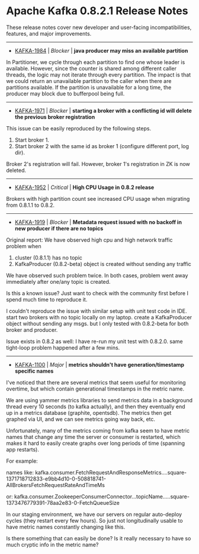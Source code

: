 
<!---
# Licensed to the Apache Software Foundation (ASF) under one
# or more contributor license agreements.  See the NOTICE file
# distributed with this work for additional information
# regarding copyright ownership.  The ASF licenses this file
# to you under the Apache License, Version 2.0 (the
# "License"); you may not use this file except in compliance
# with the License.  You may obtain a copy of the License at
#
#     http://www.apache.org/licenses/LICENSE-2.0
#
# Unless required by applicable law or agreed to in writing, software
# distributed under the License is distributed on an "AS IS" BASIS,
# WITHOUT WARRANTIES OR CONDITIONS OF ANY KIND, either express or implied.
# See the License for the specific language governing permissions and
# limitations under the License.
-->
# Apache Kafka  0.8.2.1 Release Notes

These release notes cover new developer and user-facing incompatibilities, features, and major improvements.


---

* [KAFKA-1984](https://issues.apache.org/jira/browse/KAFKA-1984) | *Blocker* | **java producer may miss an available partition**

In Partitioner, we cycle through each partition to find one whose leader is available. However, since the counter is shared among different caller threads, the logic may not iterate through every partition. The impact is that we could return an unavailable partition to the caller when there are partitions available. If the partition is unavailable for a long time, the producer may block due to bufferpool being full.


---

* [KAFKA-1971](https://issues.apache.org/jira/browse/KAFKA-1971) | *Blocker* | **starting a broker with a conflicting id will delete the previous broker registration**

This issue can be easily reproduced by the following steps.

1. Start broker 1.
2. Start broker 2 with the same id as broker 1 (configure different port, log dir).

Broker 2's registration will fail. However, broker 1's registration in ZK is now deleted.


---

* [KAFKA-1952](https://issues.apache.org/jira/browse/KAFKA-1952) | *Critical* | **High CPU Usage in 0.8.2 release**

Brokers with high partition count see increased CPU usage when migrating from 0.8.1.1 to 0.8.2.


---

* [KAFKA-1919](https://issues.apache.org/jira/browse/KAFKA-1919) | *Blocker* | **Metadata request issued with no backoff in new producer if there are no topics**

Original report:
We have observed high cpu and high network traffic problem when
1) cluster (0.8.1.1) has no topic
2) KafkaProducer (0.8.2-beta) object is created without sending any traffic

We have observed such problem twice. In both cases, problem went away
immediately after one/any topic is created.

Is this a known issue? Just want to check with the community first before I
spend much time to reproduce it.

I couldn't reproduce the issue with similar setup with unit test code in
IDE. start two brokers with no topic locally on my laptop. create a
KafkaProducer object without sending any msgs. but I only tested with
0.8.2-beta for both broker and producer.

Issue exists in 0.8.2 as well:
I have re-run my unit test with 0.8.2.0. same tight-loop problem happened
after a few mins.


---

* [KAFKA-1100](https://issues.apache.org/jira/browse/KAFKA-1100) | *Major* | **metrics shouldn't have generation/timestamp specific names**

I've noticed that there are several metrics that seem useful for monitoring overtime, but which contain generational timestamps in the metric name.

We are using yammer metrics libraries to send metrics data in a background thread every 10 seconds (to kafka actually), and then they eventually end up in a metrics database (graphite, opentsdb).  The metrics then get graphed via UI, and we can see metrics going way back, etc.

Unfortunately, many of the metrics coming from kafka seem to have metric names that change any time the server or consumer is restarted, which makes it hard to easily create graphs over long periods of time (spanning app restarts).

For example:

names like: 
kafka.consumer.FetchRequestAndResponseMetrics....square-1371718712833-e9bb4d10-0-508818741-AllBrokersFetchRequestRateAndTimeMs

or: 
kafka.consumer.ZookeeperConsumerConnector...topicName.....square-1373476779391-78aa2e83-0-FetchQueueSize

In our staging environment, we have our servers on regular auto-deploy cycles (they restart every few hours).  So just not longitudinally usable to have metric names constantly changing like this.

Is there something that can easily be done?  Is it really necessary to have so much cryptic info in the metric name?



